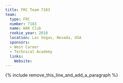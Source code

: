 ```yaml
---
title: FRC Team 7183
team:
  type: FRC
  number: 7183
  name: WAR Club
  rookie_year: 2018
  location: Las Vegas, Nevada, USA
  sponsors:
  - West Career
  - Technical Academy
  links:
    Website:
---
```


{% include remove_this_line_and_add_a_paragraph %}